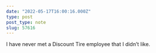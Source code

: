 ```yaml
---
date: "2022-05-17T16:00:16.000Z"
type: post 
post_type: note
slug: 57616
---
```

I have never met a Discount Tire employee that I didn’t like. 

